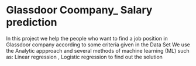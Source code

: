 # Glassdoor Coompany_ Salary prediction
In this project we help the people who want to find a job position in Glassdoor company according to some criteria given in the Data Set
We use the Analytic appproach and several methods of machine learning (ML) such as: Linear regression  , Logistic regression to find out the solution
